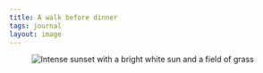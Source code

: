 ```yaml
---
title: A walk before dinner
tags: journal
layout: image
---
```

<figure>
<img src="/img/journal/IMG_2759X.jpg" alt="Intense sunset with a bright white sun and a field of grass">
</figure>
